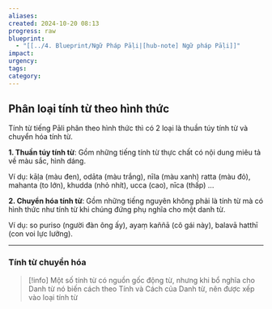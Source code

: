 ```yaml
---
aliases: 
created: 2024-10-20 08:13
progress: raw
blueprint:
  - "[[../4. Blueprint/Ngữ Pháp Pāḷi|[hub-note] Ngữ pháp Pāḷi]]"
impact: 
urgency: 
tags: 
category:
---
```

## Phân loại tính từ theo hình thức

Tính từ tiếng Pāli phân theo hình thức thì có 2 loại là thuần túy tính từ và chuyển hóa tính từ.

**1\. Thuần túy tính từ**: Gồm những tiếng tính từ thực chất có nội dung miêu tả về màu sắc, hình dáng.

Ví dụ: kāḷa (màu đen), odāta (màu trắng), nīla (màu xanh) ratta (màu đỏ), mahanta (to lớn), khudda (nhỏ nhít), ucca (cao), nīca (thấp) ...

**2\. Chuyển hóa tính từ**: Gồm những tiếng nguyên không phải là tính từ mà có hình thức như tính từ khi chúng đứng phụ nghĩa cho một danh từ.

Ví dụ: so puriso (người đàn ông ấy), ayaṃ kaññā (cô gái này), balavā hatthī (con voi lực lưỡng).

---
### Tính từ chuyển hóa
> [!info]
> Một số tính từ có nguồn gốc động từ, nhưng khi bổ nghĩa cho Danh từ nó biến cách theo Tính và Cách của Danh từ, nên được xếp vào loại tính từ

